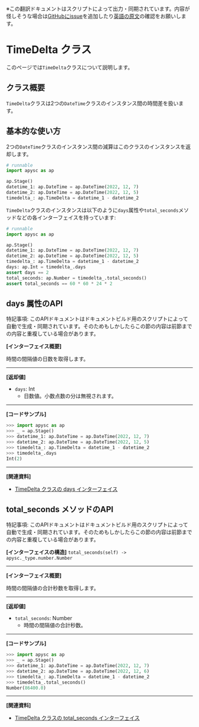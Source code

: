 <span class="inconspicuous-txt">※この翻訳ドキュメントはスクリプトによって出力・同期されています。内容が怪しそうな場合は<a href="https://github.com/simon-ritchie/apysc/issues" target="_blank">GitHubにissue</a>を追加したり[英語の原文](https://simon-ritchie.github.io/apysc/en/timedelta.html)の確認をお願いします。</span>

# TimeDelta クラス

このページでは`TimeDelta`クラスについて説明します。

## クラス概要

`TimeDelta`クラスは2つの`DateTime`クラスのインスタンス間の時間差を扱います。

## 基本的な使い方

2つの`DateTime`クラスのインスタンス間の減算はこのクラスのインスタンスを返却します。

```py
# runnable
import apysc as ap

ap.Stage()
datetime_1: ap.DateTime = ap.DateTime(2022, 12, 7)
datetime_2: ap.DateTime = ap.DateTime(2022, 12, 5)
timedelta_: ap.TimeDelta = datetime_1 - datetime_2
```

`TimeDelta`クラスのインスタンスは以下のように`days`属性や`total_seconds`メソッドなどの各インターフェイスを持っています:

```py
# runnable
import apysc as ap

ap.Stage()
datetime_1: ap.DateTime = ap.DateTime(2022, 12, 7)
datetime_2: ap.DateTime = ap.DateTime(2022, 12, 5)
timedelta_: ap.TimeDelta = datetime_1 - datetime_2
days: ap.Int = timedelta_.days
assert days == 2
total_seconds: ap.Number = timedelta_.total_seconds()
assert total_seconds == 60 * 60 * 24 * 2
```

## days 属性のAPI

<span class="inconspicuous-txt">特記事項: このAPIドキュメントはドキュメントビルド用のスクリプトによって自動で生成・同期されています。そのためもしかしたらこの節の内容は前節までの内容と重複している場合があります。</span>

**[インターフェイス概要]**

時間の間隔値の日数を取得します。<hr>

**[返却値]**

- `days`: Int
  - 日数値。小数点数の分は無視されます。

<hr>

**[コードサンプル]**

```py
>>> import apysc as ap
>>> _ = ap.Stage()
>>> datetime_1: ap.DateTime = ap.DateTime(2022, 12, 7)
>>> datetime_2: ap.DateTime = ap.DateTime(2022, 12, 5)
>>> timedelta_: ap.TimeDelta = datetime_1 - datetime_2
>>> timedelta_.days
Int(2)
```

<hr>

**[関連資料]**

- [TimeDelta クラスの days インターフェイス](https://simon-ritchie.github.io/apysc/jp/jp_timedelta_days.html)

## total_seconds メソッドのAPI

<span class="inconspicuous-txt">特記事項: このAPIドキュメントはドキュメントビルド用のスクリプトによって自動で生成・同期されています。そのためもしかしたらこの節の内容は前節までの内容と重複している場合があります。</span>

**[インターフェイスの構造]** `total_seconds(self) -> apysc._type.number.Number`<hr>

**[インターフェイス概要]**

時間の間隔値の合計秒数を取得します。<hr>

**[返却値]**

- `total_seconds`: Number
  - 時間の間隔値の合計秒数。

<hr>

**[コードサンプル]**

```py
>>> import apysc as ap
>>> _ = ap.Stage()
>>> datetime_1: ap.DateTime = ap.DateTime(2022, 12, 7)
>>> datetime_2: ap.DateTime = ap.DateTime(2022, 12, 6)
>>> timedelta_: ap.TimeDelta = datetime_1 - datetime_2
>>> timedelta_.total_seconds()
Number(86400.0)
```

<hr>

**[関連資料]**

- [TimeDelta クラスの total_seconds インターフェイス](https://simon-ritchie.github.io/apysc/jp/jp_timedelta_total_seconds.html)